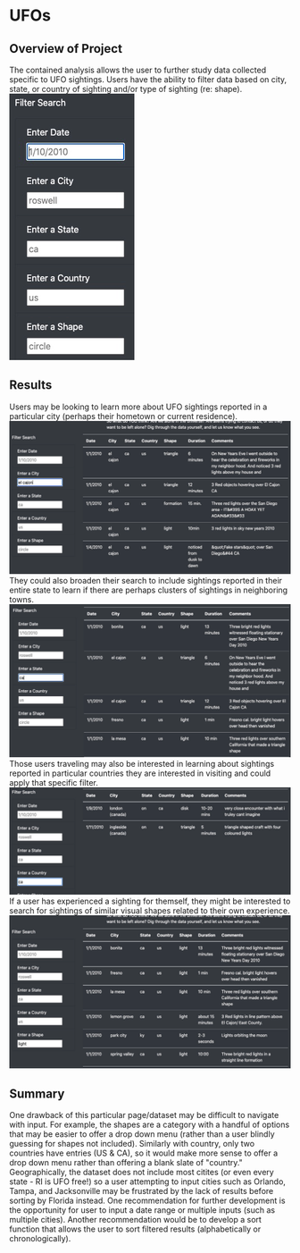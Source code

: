# UFOs
## Overview of Project
The contained analysis allows the user to further study data collected specific to UFO sightings. Users have the ability to filter data based on city, state, or country of sighting and/or type of sighting (re: shape). 
![Filters](static/images/Filters.png)
## Results
Users may be looking to learn more about UFO sightings reported in a particular city (perhaps their hometown or current residence). 
![ElCajon.png](static/images/ElCajon.png)
They could also broaden their search to include sightings reported in their entire state to learn if there are perhaps clusters of sightings in neighboring towns. 
![CA.png](static/images/CA.png)
Those users traveling may also be interested in learning about sightings reported in particular countries they are interested in visiting and could apply that specific filter. 
![Canada.png](static/images/Canada.png)
If a user has experienced a sighting for themself, they might be interested to search for sightings of similar visual shapes related to their own experience. 
![light.png](static/images/light.png)
## Summary
One drawback of this particular page/dataset may be difficult to navigate with input. For example, the shapes are a category with a handful of options that may be easier to offer a drop down menu (rather than a user blindly guessing for shapes not included). Similarly with country, only two countries have entries (US & CA), so it would make more sense to offer a drop down menu rather than offering a blank slate of "country." Geographically, the dataset does not include most citites (or even every state - RI is UFO free!) so a user attempting to input cities such as Orlando, Tampa, and Jacksonville may be frustrated by the lack of results before sorting by Florida instead. 
One recommendation for further development is the opportunity for user to input a date range or multiple inputs (such as multiple cities). 
Another recommendation would be to develop a sort function that allows the user to sort filtered results (alphabetically or chronologically). 
